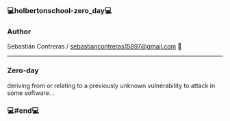 ### 💻holbertonschool-zero_day💻

### Author

Sebastián Contreras / sebastiancontreras15897@gmail.com 📧

--------------------------------------------------------
### Zero-day

deriving from or relating to a previously unknown vulnerability to attack in some software.
.

### 💻#end💻

